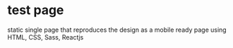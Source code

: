 # test page
static single page that reproduces the design as a mobile ready page using HTML, CSS, Sass, Reactjs 
